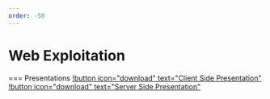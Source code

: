 ```yaml
---
order: -50
---
```


# Web Exploitation

=== Presentations
[!button icon="download" text="Client Side Presentation"](/files/client_side.pptx)
[!button icon="download" text="Server Side Presentation"](/files/server_side.pptx)